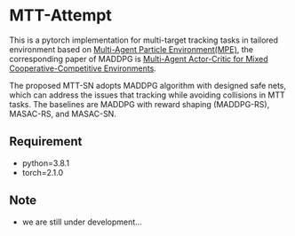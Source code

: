 # MTT-Attempt

This is a pytorch implementation for multi-target tracking tasks in tailored environment based on [Multi-Agent Particle Environment(MPE)](https://github.com/openai/multiagent-particle-envs), the corresponding paper of MADDPG is [Multi-Agent Actor-Critic for Mixed Cooperative-Competitive Environments](https://arxiv.org/abs/1706.02275).

The proposed MTT-SN adopts MADDPG algorithm with designed safe nets, which can address the issues that tracking while avoiding collisions in MTT tasks. The baselines are MADDPG with reward shaping (MADDPG-RS), MASAC-RS, and MASAC-SN. 

## Requirement

- python=3.8.1
- torch=2.1.0

## Note

+ we are still under development...
